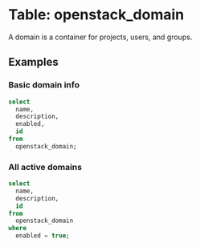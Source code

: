 # Table: openstack_domain

A domain is a container for projects, users, and groups. 

## Examples

### Basic domain info

```sql
select
  name,
  description,
  enabled,
  id
from
  openstack_domain;
```

### All active domains

```sql
select
  name,
  description,
  id
from
  openstack_domain
where
  enabled = true;
```